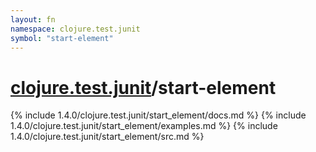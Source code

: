 ```yaml
---
layout: fn
namespace: clojure.test.junit
symbol: "start-element"
---
```


# [clojure.test.junit](../)/start-element

{% include 1.4.0/clojure.test.junit/start_element/docs.md %}
{% include 1.4.0/clojure.test.junit/start_element/examples.md %}
{% include 1.4.0/clojure.test.junit/start_element/src.md %}

